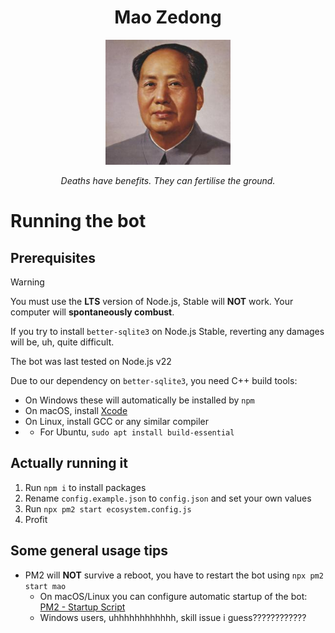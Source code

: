 
<h1 style="text-align: center;">Mao Zedong</h1>
<p align="center">
  <img src="https://github.com/MaoZedong-Bot/Mao/blob/main/images/maozedong.jpg?raw=true" alt="A portrait of Mao Zedong" style="width:200px;"/>
</p>

<p align="center"><i>Deaths have benefits. They can fertilise the ground.</i></p>

# Running the bot
## Prerequisites
> [!WARNING]
> You must use the **LTS** version of Node.js, Stable will **NOT** work. Your computer will **spontaneously combust**.
>
> If you try to install `better-sqlite3` on Node.js Stable, reverting any damages will be, uh, quite difficult.
>
> The bot was last tested on Node.js v22

Due to our dependency on `better-sqlite3`, you need C++ build tools:
* On Windows these will automatically be installed by `npm`
* On macOS, install [Xcode](https://developer.apple.com/xcode/)
* On Linux, install GCC or any similar compiler
* * For Ubuntu, `sudo apt install build-essential`

## Actually running it
1. Run `npm i` to install packages
2. Rename `config.example.json` to `config.json` and set your own values
3. Run `npx pm2 start ecosystem.config.js`
4. Profit

## Some general usage tips
* PM2 will **NOT** survive a reboot, you have to restart the bot using `npx pm2 start mao`
  * On macOS/Linux you can configure automatic startup of the bot: [PM2 - Startup Script](https://pm2.keymetrics.io/docs/usage/startup/)
  * Windows users, uhhhhhhhhhhhh, skill issue i guess????????????
